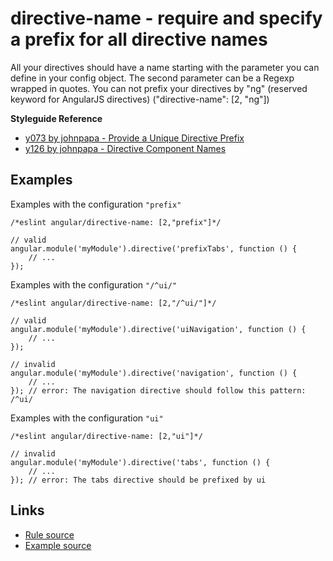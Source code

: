 <!-- WARNING: Generated documentation. Edit docs and examples in the rule and examples file ('rules/directive-name.js', 'examples/directive-name.js'). -->

# directive-name - require and specify a prefix for all directive names

All your directives should have a name starting with the parameter you can define in your config object.
The second parameter can be a Regexp wrapped in quotes.
You can not prefix your directives by "ng" (reserved keyword for AngularJS directives) ("directive-name":  [2, "ng"])

**Styleguide Reference**

* [y073 by johnpapa - Provide a Unique Directive Prefix](https://github.com/johnpapa/angular-styleguide#style-y073)
* [y126 by johnpapa - Directive Component Names](https://github.com/johnpapa/angular-styleguide#style-y126)

## Examples

Examples with the configuration `"prefix"`

    /*eslint angular/directive-name: [2,"prefix"]*/

    // valid
    angular.module('myModule').directive('prefixTabs', function () {
        // ...
    });

Examples with the configuration `"/^ui/"`

    /*eslint angular/directive-name: [2,"/^ui/"]*/

    // valid
    angular.module('myModule').directive('uiNavigation', function () {
        // ...
    });

    // invalid
    angular.module('myModule').directive('navigation', function () {
        // ...
    }); // error: The navigation directive should follow this pattern: /^ui/

Examples with the configuration `"ui"`

    /*eslint angular/directive-name: [2,"ui"]*/

    // invalid
    angular.module('myModule').directive('tabs', function () {
        // ...
    }); // error: The tabs directive should be prefixed by ui

## Links

* [Rule source](../rules/directive-name.js)
* [Example source](../examples/directive-name.js)
